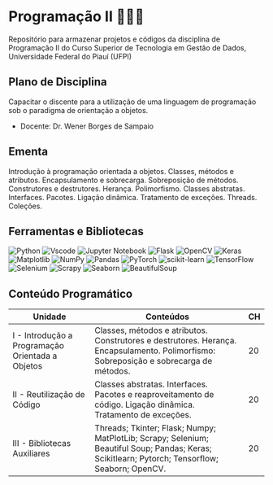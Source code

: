 # Programação II 👩🏽‍💻
Repositório para armazenar projetos e códigos da disciplina de Programação II do Curso Superior de Tecnologia em Gestão de Dados, Universidade Federal do Piauí (UFPI)

## Plano de Disciplina
Capacitar o discente para a utilização de uma linguagem de programação sob o paradigma de orientação a objetos.
- Docente: Dr. Wener Borges de Sampaio

## Ementa 
Introdução à programação orientada a objetos. Classes, métodos e atributos. Encapsulamento e sobrecarga. Sobreposição de métodos. Construtores e destrutores. Herança. Polimorfismo. Classes abstratas. Interfaces. Pacotes. Ligação dinâmica. Tratamento de exceções. Threads. Coleções.

## Ferramentas e Bibliotecas
![Python](https://img.shields.io/badge/python-3670A0?style=for-the-badge&logo=python&logoColor=ffdd54)
![Vscode](https://img.shields.io/badge/Vscode-007ACC?style=for-the-badge&logo=visual-studio-code&logoColor=white)
![Jupyter Notebook](https://img.shields.io/badge/jupyter-%23FA0F00.svg?style=for-the-badge&logo=jupyter&logoColor=white)
![Flask](https://img.shields.io/badge/flask-%23000.svg?style=for-the-badge&logo=flask&logoColor=white)
![OpenCV](https://img.shields.io/badge/opencv-%23white.svg?style=for-the-badge&logo=opencv&logoColor=white)
![Keras](https://img.shields.io/badge/Keras-%23D00000.svg?style=for-the-badge&logo=Keras&logoColor=white)
![Matplotlib](https://img.shields.io/badge/Matplotlib-%23ffffff.svg?style=for-the-badge&logo=Matplotlib&logoColor=black)
![NumPy](https://img.shields.io/badge/numpy-%23013243.svg?style=for-the-badge&logo=numpy&logoColor=white)
![Pandas](https://img.shields.io/badge/pandas-%23150458.svg?style=for-the-badge&logo=pandas&logoColor=white)
![PyTorch](https://img.shields.io/badge/PyTorch-%23EE4C2C.svg?style=for-the-badge&logo=PyTorch&logoColor=white)
![scikit-learn](https://img.shields.io/badge/scikit--learn-%23F7931E.svg?style=for-the-badge&logo=scikit-learn&logoColor=white)
![TensorFlow](https://img.shields.io/badge/TensorFlow-%23FF6F00.svg?style=for-the-badge&logo=TensorFlow&logoColor=white)
![Selenium](https://img.shields.io/badge/-selenium-%43B02A?style=for-the-badge&logo=selenium&logoColor=white)
![Scrapy](https://img.shields.io/badge/Scrapy-60A839?style=for-the-badge&logo=scrapy&logoColor=white)
![Seaborn](https://img.shields.io/badge/-Seaborn-B8DBE4?logo=seaborn&logoColor=white&style=for-the-badge)
![BeautifulSoup](https://img.shields.io/badge/-Beautiful_Soup-000000?logo=beautiful-soup&logoColor=white&style=for-the-badge)


## Conteúdo Programático
| Unidade |  Conteúdos  | CH |
| ------- | --- | --- |
| I - Introdução a Programação Orientada a Objetos | Classes, métodos e atributos. Construtores e destrutores. Herança. Encapsulamento. Polimorfismo: Sobreposição e sobrecarga de métodos. | 20 |
| II - Reutilização de Código | Classes abstratas. Interfaces. Pacotes e reaproveitamento de código. Ligação dinâmica. Tratamento de exceções.   | 20 |
| III - Bibliotecas Auxiliares | Threads; Tkinter; Flask; Numpy; MatPlotLib; Scrapy; Selenium; Beautiful Soup; Pandas; Keras; Scikitlearn; Pytorch; Tensorflow; Seaborn; OpenCV.  | 20 |
